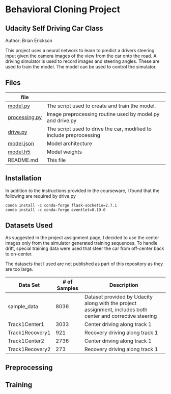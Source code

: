 # Behavioral Cloning Project
## Udacity Self Driving Car Class
Author: Brian Erickson

This project uses a neural network to learn to predict a drivers steering input given the camera images of the view from the car onto the road.  A driving simulator is used to record images and steering angles.  These are used to train the model. The model can be used to control the simulator.


## Files

| file          |                                                |
|---------------|------------------------------------------------
 [model.py](model.py)    | The script used to create and train the model. 
 [processing.py](processing.py) | Image preprocessing routine used by model.py and drive.py
 [drive.py](drive.py)      | The script used to drive the car, modified to include preprocessing
 [model.json](model.json)    | Model architecture                             
 [model.h5](model.h5)      | Model weights                                  
 README.md     | This file                                      

## Installation

In addition to the instructions provided in the courseware, I found that the following are required by drive.py

    conda install -c conda-forge flask-socketio=2.7.1
    conda install -c conda-forge eventlet=0.19.0

## Datasets Used

As suggested in the project assignment page, I decided to use the center images only from the simulator generated training sequences.  To handle drift, special training data were used that steer the car from off-center back to on-center.

The datasets that I used are not published as part of this repository as they are too large.

| Data Set | # of Samples   | Description|
|----------|----------------|------------|
| sample_data | 8036  |Dataset provided by Udacity along with the project assignment, includes both center and corrective steering |
| Track1Center1 | 3033 | Center driving along track 1 |
| Track1Recovery1 | 921 | Recovery driving along track 1 |
| Track1Center2 | 2736 | Center driving along track 1 |
| Track1Recovery2 | 273 | Recovery driving along track 1 |

## Preprocessing



## Training

